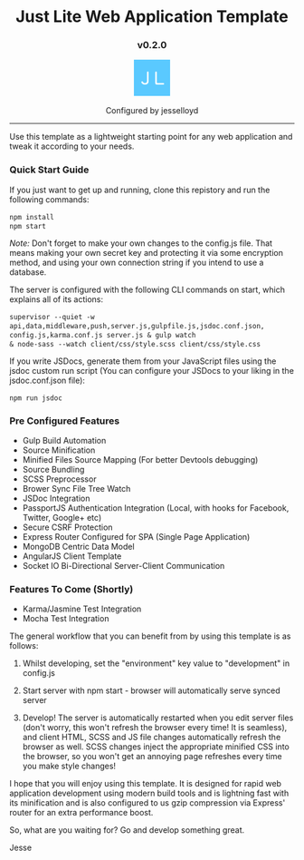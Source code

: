 <h1 align="center">
Just Lite Web Application Template
</h1>
<h3 align="center">
v0.2.0
</h3>
<p align="center">
<img src="https://raw.githubusercontent.com/jesselloyd/just-lite-webapp-template/master/client/img/favicon.png" alt="J L"/>
</p>
<p align="center">Configured by jesselloyd</p>

---

Use this template as a lightweight starting point for any web application and tweak it according to your needs.

### Quick Start Guide

If you just want to get up and running, clone this repistory and run the following commands:


```
npm install
npm start
```

*Note:* Don't forget to make your own changes to the config.js file. That means making your own secret key and protecting it via some encryption method, and using your own connection string if you intend to use a database.

The server is configured with the following CLI commands on start, which explains all of its actions:

```
supervisor --quiet -w api,data,middleware,push,server.js,gulpfile.js,jsdoc.conf.json,
config.js,karma.conf.js server.js & gulp watch
& node-sass --watch client/css/style.scss client/css/style.css
```

If you write JSDocs, generate them from your JavaScript files using the jsdoc custom run script (You can configure your JSDocs to your liking in the jsdoc.conf.json file):

```
npm run jsdoc
```

### Pre Configured Features

* Gulp Build Automation
* Source Minification
* Minified Files Source Mapping (For better Devtools debugging)
* Source Bundling
* SCSS Preprocessor
* Brower Sync File Tree Watch
* JSDoc Integration
* PassportJS Authentication Integration (Local, with hooks for Facebook, Twitter, Google+ etc)
* Secure CSRF Protection
* Express Router Configured for SPA (Single Page Application)
* MongoDB Centric Data Model
* AngularJS Client Template
* Socket IO Bi-Directional Server-Client Communication

### Features To Come (Shortly)

* Karma/Jasmine Test Integration
* Mocha Test Integration

The general workflow that you can benefit from by using this template is as follows:

1. Whilst developing, set the "environment" key value to "development" in config.js

2. Start server with npm start - browser will automatically serve synced server

3. Develop! The server is automatically restarted when you edit server files (don't worry, this won't refresh the browser every time! It is seamless), and client HTML, SCSS and JS file changes automatically refresh the browser as well.
SCSS changes inject the appropriate minified CSS into the browser, so you won't get an annoying page refreshes every time you make style changes!

I hope that you will enjoy using this template. It is designed for rapid web application development using modern build tools and is lightning fast with its minification and is also configured to us gzip compression via Express' router for an extra performance boost.

So, what are you waiting for? Go and develop something great.

Jesse
